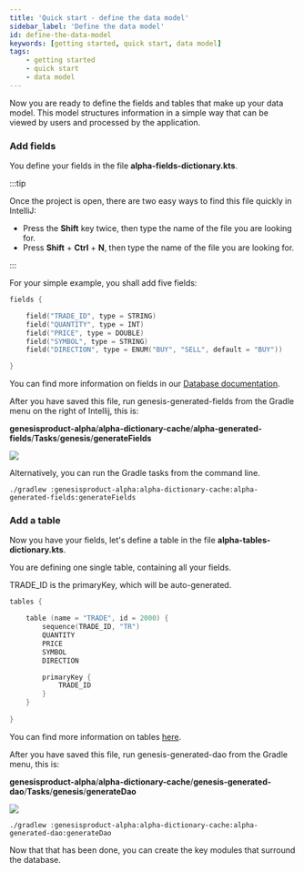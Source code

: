 ```yaml
---
title: 'Quick start - define the data model'
sidebar_label: 'Define the data model'
id: define-the-data-model
keywords: [getting started, quick start, data model]
tags:
    - getting started
    - quick start
    - data model
---
```


Now you are ready to define the fields and tables that make up your data model. This model structures information in a simple way that can be viewed by users and processed by the application.

### Add fields
You define your fields in the file **alpha-fields-dictionary.kts**.


:::tip

Once the project is open, there are two easy ways to find this file quickly in IntelliJ:

- Press the **Shift** key twice, then type the name of the file you are looking for.
- Press **Shift** + **Ctrl** + **N**, then type the name of the file you are looking for.

:::


For your simple example, you shall add five fields:

```kotlin title = "alpha-fields-dictionary.kts"
fields {

    field("TRADE_ID", type = STRING)
    field("QUANTITY", type = INT)
    field("PRICE", type = DOUBLE)
    field("SYMBOL", type = STRING)
    field("DIRECTION", type = ENUM("BUY", "SELL", default = "BUY"))

}
```

You can find more information on fields in our [Database documentation](../../../database/fields-tables-views/fields/).

After you have saved this file, run genesis-generated-fields from the Gradle menu on the right of Intellij, this is:

 **genesisproduct-alpha**/**alpha-dictionary-cache**/**alpha-generated-fields**/**Tasks**/**genesis**/**generateFields**

![](/img/build-gradle-kts-fields.png)

Alternatively, you can run the Gradle tasks from the command line.  

```shell title='Running generateFields from the command line'
./gradlew :genesisproduct-alpha:alpha-dictionary-cache:alpha-generated-fields:generateFields
```

### Add a table
Now you have your fields, let's define a table in the file **alpha-tables-dictionary.kts**.

You are defining one single table, containing all your fields.

TRADE_ID is the primaryKey, which will be auto-generated.

```kotlin
tables {

    table (name = "TRADE", id = 2000) {
        sequence(TRADE_ID, "TR")
        QUANTITY
        PRICE
        SYMBOL
        DIRECTION

        primaryKey {
            TRADE_ID
        }
    }
    
}
```

You can find more information on tables [here](../../../database/fields-tables-views/tables/).

After you have saved this file, run genesis-generated-dao from the Gradle menu, this is:

**genesisproduct-alpha**/**alpha-dictionary-cache**/**genesis-generated-dao**/**Tasks**/**genesis**/**generateDao**

![](/img/build-gradle-kts-generated-dao.png)


```shell title='Running generateDAO f   rom the command line'
./gradlew :genesisproduct-alpha:alpha-dictionary-cache:alpha-generated-dao:generateDao
```

Now that that has been done, you can create the key modules that surround the database.